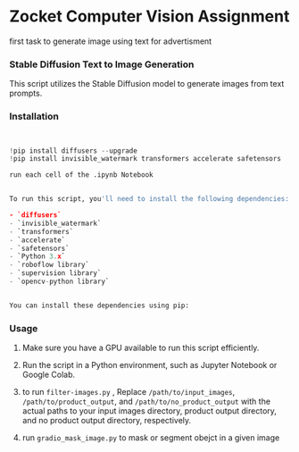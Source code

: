 
# Zocket Computer Vision Assignment

first task to generate image using text for advertisment

### Stable Diffusion Text to Image Generation

This script utilizes the Stable Diffusion model to generate images from text prompts.

### Installation

```python


!pip install diffusers --upgrade
!pip install invisible_watermark transformers accelerate safetensors

run each cell of the .ipynb Notebook


To run this script, you'll need to install the following dependencies:

- `diffusers`
- `invisible_watermark`
- `transformers`
- `accelerate`
- `safetensors`
- `Python 3.x`
- `roboflow library`
- `supervision library`
- `opencv-python library`


You can install these dependencies using pip:
```
### Usage

1. Make sure you have a GPU available to run this script efficiently.
2. Run the script in a Python environment, such as Jupyter Notebook or Google Colab.


3. to run `filter-images.py` , Replace `/path/to/input_images`, `/path/to/product_output`, and `/path/to/no_product_output` with the actual paths to your input images directory, product output directory, and no product output directory, respectively.

4. run `gradio_mask_image.py` to mask or segment obejct in a given image



